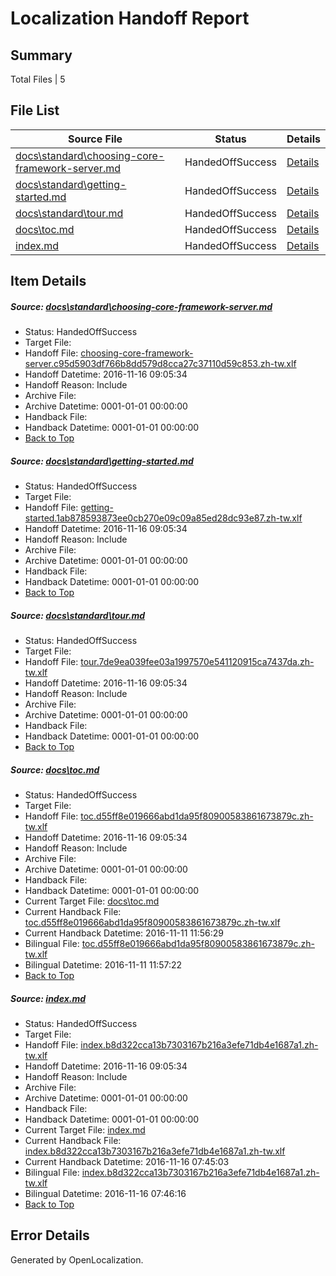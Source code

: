 # <a name='report-top'></a> Localization Handoff Report

## Summary
 Total Files | 5

## File List
 Source File | Status | Details 
 ----------- | ------ | ------- 
 [docs\standard\choosing-core-framework-server.md](https://github.com/dotnet/docs/blob/56bbce8a01d781f8c8ab095f2cf9411beb6b1e44/docs/standard/choosing-core-framework-server.md) | HandedOffSuccess | [Details](#6f4d80a26d4aabc151b2c8c7f5e3a14a2add1be63248)
 [docs\standard\getting-started.md](https://github.com/dotnet/docs/blob/10e9195efdbfa031698a8b0f8e8c3479babd9727/docs/standard/getting-started.md) | HandedOffSuccess | [Details](#a08b0a0f95d43eb995f015f7e408f77fe4ab9d633298)
 [docs\standard\tour.md](https://github.com/dotnet/docs/blob/2c57b5cebd63b1d94b127cd269e3b319fb24dd97/docs/standard/tour.md) | HandedOffSuccess | [Details](#02e2fa22e36fd2f6618527ad3c89cbbd8587dfe23312)
 [docs\toc.md](https://github.com/dotnet/docs/blob/56bbce8a01d781f8c8ab095f2cf9411beb6b1e44/docs/toc.md) | HandedOffSuccess | [Details](#1623a011de31be26cb30ab88408446747894a9bc3314)
 [index.md](https://github.com/dotnet/docs/blob/bc491b420a1fd5bbfa60d8e2af74997855bc57ab/index.md) | HandedOffSuccess | [Details](#a904872697d96fbb598dd155a94d24d34320fd747292)

## Item Details
##### <a name='6f4d80a26d4aabc151b2c8c7f5e3a14a2add1be63248'></a> Source: [docs\standard\choosing-core-framework-server.md](https://github.com/dotnet/docs/blob/56bbce8a01d781f8c8ab095f2cf9411beb6b1e44/docs/standard/choosing-core-framework-server.md)
* Status: HandedOffSuccess
* Target File: 
* Handoff File: [choosing-core-framework-server.c95d5903df766b8dd579d8cca27c37110d59c853.zh-tw.xlf](https://github.com/dotnet/docs.handoff/blob/9ad64923220af09557d6fc3faf658719d32e0c7c/ol-handoff/dotnet/docs.zh-tw/master/ht-p2/choosing-core-framework-server.c95d5903df766b8dd579d8cca27c37110d59c853.zh-tw.xlf)
* Handoff Datetime: 2016-11-16 09:05:34
* Handoff Reason: Include
* Archive File: 
* Archive Datetime: 0001-01-01 00:00:00
* Handback File: 
* Handback Datetime: 0001-01-01 00:00:00
* [Back to Top](#report-top)

##### <a name='a08b0a0f95d43eb995f015f7e408f77fe4ab9d633298'></a> Source: [docs\standard\getting-started.md](https://github.com/dotnet/docs/blob/10e9195efdbfa031698a8b0f8e8c3479babd9727/docs/standard/getting-started.md)
* Status: HandedOffSuccess
* Target File: 
* Handoff File: [getting-started.1ab878593873ee0cb270e09c09a85ed28dc93e87.zh-tw.xlf](https://github.com/dotnet/docs.handoff/blob/9ad64923220af09557d6fc3faf658719d32e0c7c/ol-handoff/dotnet/docs.zh-tw/master/ht-p2/getting-started.1ab878593873ee0cb270e09c09a85ed28dc93e87.zh-tw.xlf)
* Handoff Datetime: 2016-11-16 09:05:34
* Handoff Reason: Include
* Archive File: 
* Archive Datetime: 0001-01-01 00:00:00
* Handback File: 
* Handback Datetime: 0001-01-01 00:00:00
* [Back to Top](#report-top)

##### <a name='02e2fa22e36fd2f6618527ad3c89cbbd8587dfe23312'></a> Source: [docs\standard\tour.md](https://github.com/dotnet/docs/blob/2c57b5cebd63b1d94b127cd269e3b319fb24dd97/docs/standard/tour.md)
* Status: HandedOffSuccess
* Target File: 
* Handoff File: [tour.7de9ea039fee03a1997570e541120915ca7437da.zh-tw.xlf](https://github.com/dotnet/docs.handoff/blob/9ad64923220af09557d6fc3faf658719d32e0c7c/ol-handoff/dotnet/docs.zh-tw/master/ht-p2/tour.7de9ea039fee03a1997570e541120915ca7437da.zh-tw.xlf)
* Handoff Datetime: 2016-11-16 09:05:34
* Handoff Reason: Include
* Archive File: 
* Archive Datetime: 0001-01-01 00:00:00
* Handback File: 
* Handback Datetime: 0001-01-01 00:00:00
* [Back to Top](#report-top)

##### <a name='1623a011de31be26cb30ab88408446747894a9bc3314'></a> Source: [docs\toc.md](https://github.com/dotnet/docs/blob/56bbce8a01d781f8c8ab095f2cf9411beb6b1e44/docs/toc.md)
* Status: HandedOffSuccess
* Target File: 
* Handoff File: [toc.d55ff8e019666abd1da95f80900583861673879c.zh-tw.xlf](https://github.com/dotnet/docs.handoff/blob/9ad64923220af09557d6fc3faf658719d32e0c7c/ol-handoff/dotnet/docs.zh-tw/master/ht-p1/toc.d55ff8e019666abd1da95f80900583861673879c.zh-tw.xlf)
* Handoff Datetime: 2016-11-16 09:05:34
* Handoff Reason: Include
* Archive File: 
* Archive Datetime: 0001-01-01 00:00:00
* Handback File: 
* Handback Datetime: 0001-01-01 00:00:00
* Current Target File: [docs\toc.md](https://github.com/dotnet/docs.zh-tw/blob/185899d6d006b99e1e7287a91181153639ec513b/docs/toc.md)
* Current Handback File: [toc.d55ff8e019666abd1da95f80900583861673879c.zh-tw.xlf](https://github.com/dotnet/docs.handback/blob/f6fc9f698478de1e1dc90ad1d6c358738c1b1ff0/ol-handback/dotnet/docs.zh-tw/master/ht-p1/toc.d55ff8e019666abd1da95f80900583861673879c.zh-tw.xlf)
* Current Handback Datetime: 2016-11-11 11:56:29
* Bilingual File: [toc.d55ff8e019666abd1da95f80900583861673879c.zh-tw.xlf](https://github.com/dotnet/docs.handback/blob/f6fc9f698478de1e1dc90ad1d6c358738c1b1ff0/ol-handback/dotnet/docs.zh-tw/master/ht-p1/toc.d55ff8e019666abd1da95f80900583861673879c.zh-tw.xlf)
* Bilingual Datetime: 2016-11-11 11:57:22
* [Back to Top](#report-top)

##### <a name='a904872697d96fbb598dd155a94d24d34320fd747292'></a> Source: [index.md](https://github.com/dotnet/docs/blob/bc491b420a1fd5bbfa60d8e2af74997855bc57ab/index.md)
* Status: HandedOffSuccess
* Target File: 
* Handoff File: [index.b8d322cca13b7303167b216a3efe71db4e1687a1.zh-tw.xlf](https://github.com/dotnet/docs.handoff/blob/9ad64923220af09557d6fc3faf658719d32e0c7c/ol-handoff/dotnet/docs.zh-tw/master/ht-p1/index.b8d322cca13b7303167b216a3efe71db4e1687a1.zh-tw.xlf)
* Handoff Datetime: 2016-11-16 09:05:34
* Handoff Reason: Include
* Archive File: 
* Archive Datetime: 0001-01-01 00:00:00
* Handback File: 
* Handback Datetime: 0001-01-01 00:00:00
* Current Target File: [index.md](https://github.com/dotnet/docs.zh-tw/blob/f577c2d750e778006e862585a4fc836d75e66f9c/index.md)
* Current Handback File: [index.b8d322cca13b7303167b216a3efe71db4e1687a1.zh-tw.xlf](https://github.com/dotnet/docs.handback/blob/f2d858ec0d28143d6bc0492ffd1bfffd6066b65e/ol-handback/dotnet/docs.zh-tw/master/ht-p1/index.b8d322cca13b7303167b216a3efe71db4e1687a1.zh-tw.xlf)
* Current Handback Datetime: 2016-11-16 07:45:03
* Bilingual File: [index.b8d322cca13b7303167b216a3efe71db4e1687a1.zh-tw.xlf](https://github.com/dotnet/docs.handback/blob/f2d858ec0d28143d6bc0492ffd1bfffd6066b65e/ol-handback/dotnet/docs.zh-tw/master/ht-p1/index.b8d322cca13b7303167b216a3efe71db4e1687a1.zh-tw.xlf)
* Bilingual Datetime: 2016-11-16 07:46:16
* [Back to Top](#report-top)


## Error Details

Generated by OpenLocalization.
